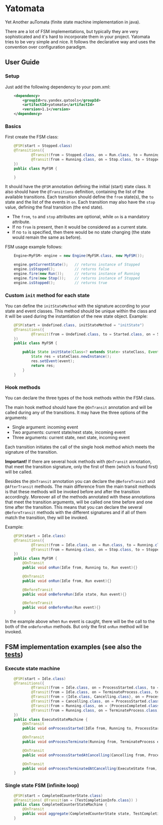 Yatomata
=============

Yet Another auTomata (finite state machine implementation in java).

There are a lot of FSM implementations, but typically they are very sophisticated and it's hard to incorporate them in your project.
Yatomata tries to be very simple and nice. It follows the declarative way and uses the convention over configuration paradigm.

## User Guide

### Setup

Just add the following dependency to your pom.xml:

```xml
    <dependency>
        <groupId>ru.yandex.qatools</groupId>
        <artifactId>yatomata</artifactId>
        <version>1.1</version>
    </dependency>
```

### Basics

First create the FSM class:
```java
    @FSM(start = Stopped.class)
    @Transitions({
            @Transit(from = Stopped.class, on = Run.class, to = Running.class),
            @Transit(from = Running.class, on = Stop.class, to = Stopped.class, stop = true),
    })
    public class MyFSM {

    }
```
It should have the `@FSM` annotation defining the initial (start) state class.
It also should have the `@Transitions` definition, containing the list of the available transitions.
Each transition should define the `from` state(s), the `to` state and the list of the events in `on`.
Each transition may also have the `stop` value, defining the final transition (the end state).

* The `from`, `to` and `stop` attributes are optional, while `on` is a mandatory attribute.
* If no `from` is present, then it would be considered as a current state.
* If no `to` is specified, then there would be no state changing (the state would remain the same as before).

FSM usage example follows:

```java
    Engine<MyFSM> engine = new Engine(MyFSM.class, new MyFSM());

    engine.getCurrentState();   // returns instance of Stopped
    engine.isStopped();         // returns false
    engine.fire(new Run());     // returns instance of Running
    engine.fire(new Stop());    // returns instance of Stopped
    engine.isStopped();         // returns true

```

### Custom `init` method for each state

You can define the `initStateMethod` with the signature according to your state and event classes.  This method
should be unique within the class and it will be used during the instantiation of the new state object. Example:

```java
    @FSM(start = Undefined.class, initStateMethod = "initState")
    @Transitions({
            @Transit(from = Undefined.class, to = Started.class, on = Start.class),
    })
    public class MyFSM {

        public State initState(Class<? extends State> stateClass, Event event) throws IllegalAccessException, InstantiationException {
            State res = stateClass.newInstance();
            res.setEvent(event);
            return res;
        }
    }
```

### Hook methods

You can declare the three types of the hook methods within the FSM class.

The main hook method should have the `@OnTransit` annotation and will be called during any of the transitions.
It may have the three options of the arguments:
* Single argument: incoming event
* Two arguments: current state/next state, incoming event
* Three arguments: current state, next state, incoming event

Each transition initiates the call of the single hook method which meets the signature of the transition.

**Important!** If there are several hook methods with `@OnTransit` annotation, that meet the transition signature, only the first of them (which is found first) will be called.

Besides the `@OnTransit` annotation you can declare the `@BeforeTransit` and `@AfterTransit` methods.
The main difference from the main transit methods is that these methods will be invoked before and after the transition accordingly.
Moreover all of the methods annotated with these annotations that meet the transition arguments, will be called one time before and
one time after the transition. This means that you can declare the several `@BeforeTransit` methods with the different signatures and if
all of them match the transition, they will be invoked.

Example:

```java
    @FSM(start = Idle.class)
    @Transitions({
            @Transit(from = Idle.class, on = Run.class, to = Running.class),
            @Transit(from = Running.class, on = Stop.class, to = Stopped.class, stop = true),
    })
    public class MyFSM {
        @OnTransit
        public void onRun(Idle from, Running to, Run event){}

        @OnTransit
        public void onRun(Idle from, Run event){}

        @BeforeTransit
        public void onBeforeRun(Idle state, Run event){}

        @BeforeTransit
        public void onBeforeRun(Run event){}
    }
```

In the example above when `Run` event is caught, there will be the call to the both of the `onBeforeRun` methods.
But only the first `onRun` method will be invoked.

## FSM implementation examples (see also the [tests](https://github.com/yandex-qatools/yatomata/tree/master/src/test/java/ru/yandex/qatools/fsm))

### Execute state machine

```java
    @FSM(start = Idle.class)
    @Transitions({
            @Transit(from = Idle.class, on = ProcessStarted.class, to = Running.class),
            @Transit(from = Idle.class, on = TerminateProcess.class, to = Cancelling.class),
            @Transit(from = {Idle.class, Cancelling.class}, on = ProcessTerminated.class, stop = true),
            @Transit(from = Cancelling.class, on = ProcessStarted.class, stop = true),
            @Transit(from = Running.class, on = {ProcessCompleted.class, ProcessFailed.class, ProcessTerminated.class}, stop = true),
            @Transit(from = Running.class, on = TerminateProcess.class)
    })
    public class ExecuteStateMachine {
        @OnTransit
        public void onProcessStarted(Idle from, Running to, ProcessStarted event){}

        @OnTransit
        public void onProcessTerminate(Running from, TerminateProcess event){}

        @OnTransit
        public void onProcessStartedAtCancelling(Cancelling from, ProcessStarted event){}

        @OnTransit
        public void onProcessTerminatedAtCancelling(ExecuteState from, ProcessTerminated event){}
    }
```

### Single state FSM (infinite loop)

```java
    @FSM(start = CompletedCounterState.class)
    @Transitions( @Transit(on = {TestCompletionInfo.class}) )
    public class CompletedCounterStateMachine {
        @OnTransit
        public void aggregate(CompletedCounterState state, TestCompletionInfo event){}
    }
```

